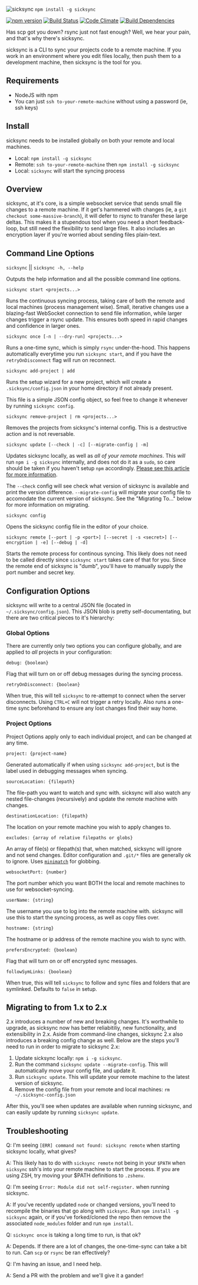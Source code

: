 ![sicksync](https://raw.githubusercontent.com/appnexus/sicksync/master/img/sicksync.png)
`npm install -g sicksync`

[![npm version](https://badge.fury.io/js/sicksync.svg)](http://badge.fury.io/js/sicksync)
[![Build Status](https://travis-ci.org/appnexus/sicksync.svg?branch=master)](https://travis-ci.org/appnexus/sicksync)
[![Code Climate](https://codeclimate.com/github/appnexus/sicksync/badges/gpa.svg)](https://codeclimate.com/github/appnexus/sicksync)
[![Build Dependencies](https://david-dm.org/appnexus/sicksync.png)](https://david-dm.org/appnexus/sicksync)

Has scp got you down? rsync just not fast enough? Well, we hear your pain, and that's why there's sicksync.

sicksync is a CLI to sync your projects code to a remote machine. If you work in an environment where you edit files locally, then push them to a development machine, then sicksync is the tool for you.

## Requirements

- NodeJS with npm
- You can just `ssh to-your-remote-machine` without using a password (ie, ssh keys)

## Install
sicksync needs to be installed globally on both your remote and local machines.

- Local: `npm install -g sicksync`
- Remote: `ssh to-your-remote-machine` then `npm install -g sicksync`
- Local: `sicksync` will start the syncing process

## Overview
sicksync, at it's core, is a simple websocket service that sends small file changes to a remote machine. If it get's hammered with changes (ie, a `git checkout some-massive-branch`), it will defer to rsync to transfer these large deltas. This makes it a stupendous tool when you need a short feedback-loop, but still need the flexibility to send large files. It also includes an encryption layer if you're worried about sending files plain-text.

## Command Line Options

`sicksync` || `sicksync -h, --help`

Outputs the help information and all the possible command line options.

`sicksync start <projects...>`

Runs the continuous syncing process, taking care of both the remote and local machines (process management wise). Small, iterative changes use a blazing-fast WebSocket connection to send file information, while larger changes trigger a rsync update. This ensures both speed in rapid changes and confidence in larger ones.

`sicksync once [-n | --dry-run] <projects...>`

Runs a one-time sync, which is simply `rsync` under-the-hood. This happens automatically everytime you run `sicksync start`, and if you have the `retryOnDisconnect` flag will run on reconnect.

`sicksync add-project | add`

Runs the setup wizard for a new project, which will create a `.sicksync/config.json` in your home directory if not already present.

This file is a simple JSON config object, so feel free to change it whenever by running `sicksync config`.

`sicksync remove-project | rm <projects...>`

Removes the projects from sicksync's internal config. This is a destructive action and is not reversable.

`sicksync update [--check | -c] [--migrate-config | -m]`

Updates sicksync locally, as well as _all of your remote machines_. This _will_ run `npm i -g sicksync` internally, and does not do it as a `sudo`, so care should be taken if you haven't setup `npm` accordingly. [Please see this article for more information](https://docs.npmjs.com/getting-started/fixing-npm-permissions).

The `--check` config will see check what version of sicksync is available and print the version difference. `--migrate-config` will migrate your config file to accomodate the current version of sicksync. See the "Migrating To..." below for more information on migrating.

`sicksync config`

Opens the sicksync config file in the editor of your choice.

`sicksync remote [--port | -p <port>] [--secret | -s <secret>] [--encryption | -e] [--debug | -d]`

Starts the remote process for continous syncing. This likely does not need to be called directly since `sicksync start` takes care of that for you. Since the remote end of sicksync is "dumb", you'll have to manually supply the port number and secret key.

## Configuration Options

sicksync will write to a central JSON file (located in `~/.sicksync/config.json`). This JSON blob is pretty self-documentating, but there are two critical pieces to it's hierarchy:

### Global Options

There are currently only two options you can configure globally, and are applied to _all_ projects in your configuration:

`debug: {boolean}`

Flag that will turn on or off debug messages during the syncing process.

`retryOnDisconnect: {boolean}`

When true, this will tell `sicksync` to re-attempt to connect when the server disconnects. Using `CTRL+C` will not trigger a retry locally. Also runs a one-time sync beforehand to ensure any lost changes find their way home.

### Project Options

Project Options apply only to each individual project, and can be changed at any time.

`project: {project-name}`

Generated automatically if when using `sicksync add-project`, but is the label used in debugging messages when syncing.

`sourceLocation: {filepath}`

The file-path you want to watch and sync with. sicksync will also watch any nested file-changes (recursively) and update the remote machine with changes.

`destinationLocation: {filepath}`

The location on your remote machine you wish to apply changes to.

`excludes: {array of relative filepaths or globs}`

An array of file(s) or filepath(s) that, when matched, sicksync will ignore and not send changes. Editor configuration and `.git/*` files are generally ok to ignore. Uses [`minimatch`](https://github.com/isaacs/minimatch) for globbing.

`websocketPort: {number}`

The port number which you want BOTH the local and remote machines to use for websocket-syncing.

`userName: {string}`

The username you use to log into the remote machine with. sicksync will use this to start the syncing process, as well as copy files over.

`hostname: {string}`

The hostname or ip address of the remote machine you wish to sync with.

`prefersEncrypted: {boolean}`

Flag that will turn on or off encrypted sync messages.

`followSymLinks: {boolean}`

When true, this will tell `sicksync` to follow and sync files and folders that are symlinked. Defaults to `false` in setup.

## Migrating to from 1.x to 2.x

2.x introduces a number of new and breaking changes. It's worthwhile to upgrade, as sicksync now has better reliabitiliy, new functionality, and extensibility in 2.x. Aside from command-line changes, sicksync 2.x also introduces a breaking config change as well. Below are the steps you'll need to run in order to migrate to sicksync 2.x:


1. Update sicksync locally: `npm i -g sicksync`.
2. Run the command `sicksync update --migrate-config`. This will automatically move your config file, and update it.
3. Run `sicksync update`. This will update your remote machine to the latest version of sicksync.
4. Remove the config file from your remote and local machines: `rm ~/.sicksync-config.json`

After this, you'll see when updates are available when running sicksync, and can easily update by running `sicksync update`.

## Troubleshooting

Q: I'm seeing `[ERR] command not found: sicksync remote` when starting sicksync locally, what gives?

A: This likely has to do with `sicksync remote` not being in your `$PATH` when `sicksync` ssh's into your remote machine to start the process. If you are using ZSH, try moving your $PATH definitions to `.zshenv`.

Q: I'm seeing `Error: Module did not self-register.` when running sicksync.

A: If you've recently updated `node` or changed versions, you'll need to recompile the binaries that go along with `sicksync`. Run `npm install -g sicksync` again, or if you've forked/cloned the repo then remove the associated `node_modules` folder and run `npm install`.

Q: `sicksync once` is taking a long time to run, is that ok?

A: Depends. If there are a lot of changes, the one-time-sync can take a bit to run. Can `scp` or `rsync` be ran effectively?

Q: I'm having an issue, and I need help.

A: Send a PR with the problem and we'll give it a gander!
